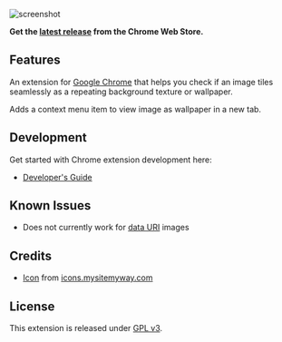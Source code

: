 ![screenshot](https://lh3.googleusercontent.com/0ZHaeOF99rdxL_x6ofZZ35xaATB4x87O3aEPu5xVSR0hy3YOj7JkaF0EYJgICVn7W4tdMePrfw=s640-h400-e365-rw)

**Get the [latest release](https://chrome.google.com/webstore/detail/ajcjkemninihecbgljahanflndoeggao) from the Chrome Web Store.**

## Features

An extension for [Google Chrome](http://www.google.com/chrome/) that helps you check if an image tiles seamlessly as a repeating background texture or wallpaper.

Adds a context menu item to view image as wallpaper in a new tab.

## Development

Get started with Chrome extension development here:

* [Developer's Guide](http://developer.chrome.com/extensions/devguide.html)

## Known Issues

* Does not currently work for [data URI](http://css-tricks.com/data-uris/) images

## Credits

* [Icon](http://icons.mysitemyway.com/legacy-icon/019308-green-jelly-icon-symbols-shapes-tile1-ps/) from [icons.mysitemyway.com](http://icons.mysitemyway.com/)

## License

This extension is released under [GPL v3](http://www.gnu.org/licenses/gpl-3.0.txt).